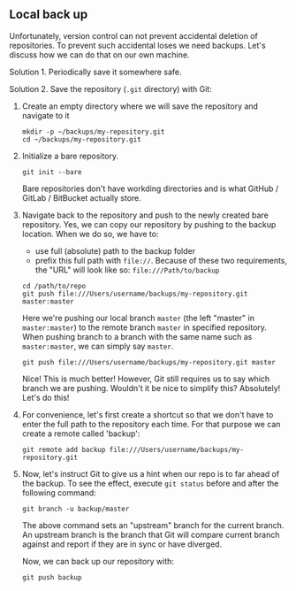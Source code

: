 ## Local back up

Unfortunately, version control can not prevent accidental deletion of repositories.
To prevent such accidental loses we need backups. Let's discuss how we can do that on our own machine.

Solution 1. Periodically save it somewhere safe.

Solution 2. Save the repository (`.git` directory) with Git:

1. Create an empty directory where we will save the repository and navigate to it
    ```
    mkdir -p ~/backups/my-repository.git
    cd ~/backups/my-repository.git
    ```
2. Initialize a bare repository.
   ```
   git init --bare
   ```
   Bare repositories don't have workding directories and 
   is what GitHub / GitLab / BitBucket actually store.
3. Navigate back to the repository and push to the newly created bare repository.
   Yes, we can copy our repository by pushing to the backup location.
   When we do so, we have to:
    - use full (absolute) path to the backup folder
    - prefix this full path with `file://`.
  Because of these two requirements, the "URL" will look like so: `file:///Path/to/backup`
   ```
   cd /path/to/repo
   git push file:///Users/username/backups/my-repository.git master:master
   ```
   Here we're pushing our local branch `master` (the left "master" in `master:master`) to the remote branch `master` in specified repository.
   When pushing branch to a branch with the same name such as `master:master`, we can simply say `master`.
   ```
   git push file:///Users/username/backups/my-repository.git master
   ```
   Nice! This is much better! However, Git still requires us to say which branch we are pushing.
   Wouldn't it be nice to simplify this? Absolutely! Let's do this!
4. For convenience, let's first create a shortcut so that we don't have to enter the full path to the repository each time.
   For that purpose we can create a remote called 'backup':
   ```
   git remote add backup file:///Users/username/backups/my-repository.git
   ```
5. Now, let's instruct Git to give us a hint when our repo is to far ahead of the backup.
   To see the effect, execute `git status` before and after the following command:
   ```
   git branch -u backup/master
   ```
   The above command sets an "upstream" branch for the current branch.
   An upstream branch is the branch that Git will compare current branch against and report if they are in sync or have diverged.

   Now, we can back up our repository with:
   ```
   git push backup
   ```

